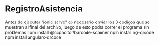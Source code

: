 ﻿# RegistroAsistencia
Antes de ejecutar "ionic serve" es necesario enviar los 3 codigos que se muestran al final del archivo, luego de esto podra correr el programa sin problemas
npm install @capacitor/barcode-scanner
npm install ng-qrcode
npm install angularx-qrcode
